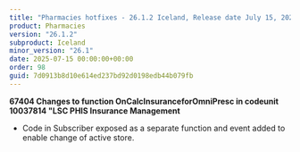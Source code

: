 ```yaml
---
title: "Pharmacies hotfixes - 26.1.2 Iceland, Release date July 15, 2025 - Hotfixes"
product: Pharmacies
version: "26.1.2"
subproduct: Iceland
minor_version: "26.1"
date: 2025-07-15 00:00:00+00:00
order: 98
guid: 7d0913b8d10e614ed237bd92d0198edb44b079fb
---
```


<strong>67404 Changes to function OnCalcInsuranceforOmniPresc in codeunit 10037814 "LSC PHIS Insurance Management</strong>
<ul><li>Code in Subscriber exposed as a separate function and event added to enable change of active store.</li></ul>
